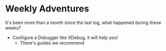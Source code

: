 # Weekly Adventures

It's been more than a month since the last log, what happened during these weeks?

- Configure a Debugger like XDebug, it will help you!
  - There's guides we recommend
